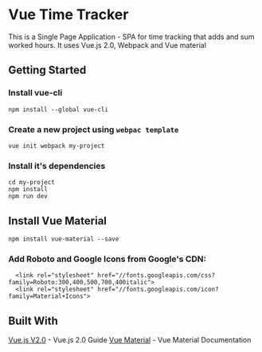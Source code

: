 # Vue Time Tracker

This is a Single Page Application - SPA for time tracking that adds and sum worked hours. It uses Vue.js 2.0, Webpack and Vue material

## Getting Started
### Install vue-cli
```
npm install --global vue-cli
```
### Create a new project using `webpac template`
```
vue init webpack my-project
```
### Install it's dependencies
```
cd my-project
npm install
npm run dev
```
## Install Vue Material
```
npm install vue-material --save
```
### Add Roboto and Google Icons from Google's CDN:
```
  <link rel="stylesheet" href="//fonts.googleapis.com/css?family=Roboto:300,400,500,700,400italic">
  <link rel="stylesheet" href="//fonts.googleapis.com/icon?family=Material+Icons">
```
## Built With
[Vue.js V2.0](https://vuejs.org/v2/guide/) - Vue.js 2.0 Guide
[Vue Material](https://vuematerial.github.io/#/)  - Vue Material Documentation
